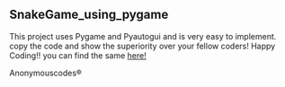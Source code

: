 ## SnakeGame_using_pygame
This project uses Pygame and Pyautogui and is very easy to implement. 
copy the code and show the superiority over your fellow coders!
Happy Coding!!
you can find the same 
[here!](https://github.com/Kushal997-das/Project-Guidance/tree/main/Desktop%20Application/Basic/Python)


Anonymouscodes®

